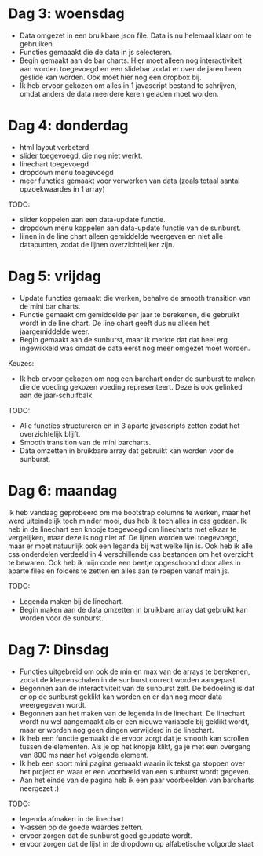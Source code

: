 # Dag 3: woensdag
* Data omgezet in een bruikbare json file. Data is nu helemaal klaar om te gebruiken.
* Functies gemaaakt die de data in js selecteren.
* Begin gemaakt aan de bar charts. Hier moet alleen nog interactiviteit aan worden toegevoegd en een slidebar zodat er over de jaren heen geslide kan worden. Ook moet hier nog een dropbox bij.
* Ik heb ervoor gekozen om alles in 1 javascript bestand te schrijven, omdat anders de data meerdere keren geladen moet worden.

# Dag 4: donderdag
* html layout verbeterd
* slider toegevoegd, die nog niet werkt.
* linechart toegevoegd
* dropdown menu toegevoegd
* meer functies gemaakt voor verwerken van data (zoals totaal aantal opzoekwaardes in 1 array)

TODO:
* slider koppelen aan een data-update functie.
* dropdown menu koppelen aan data-update functie van de sunburst.
* lijnen in de line chart alleen gemiddelde weergeven en niet alle datapunten, zodat de lijnen overzichtelijker zijn.

# Dag 5: vrijdag
* Update functies gemaakt die werken, behalve de smooth transition van de mini bar charts.
* Functie gemaakt om gemiddelde per jaar te berekenen, die gebruikt wordt in de line chart. De line chart geeft dus nu alleen het jaargemiddelde weer.
* Begin gemaakt aan de sunburst, maar ik merkte dat dat heel erg ingewikkeld was omdat de data eerst nog meer omgezet moet worden.

Keuzes:
* Ik heb ervoor gekozen om nog een barchart onder de sunburst te maken die de voeding gekozen voeding representeert. Deze is ook gelinked aan de jaar-schuifbalk.

TODO:
* Alle functies structureren en in 3 aparte javascripts zetten zodat het overzichtelijk blijft.
* Smooth transition van de mini barcharts.
* Data omzetten in bruikbare array dat gebruikt kan worden voor de sunburst.


# Dag 6: maandag
Ik heb vandaag geprobeerd om me bootstrap columns te werken, maar het werd uiteindelijk toch minder mooi, dus heb ik toch alles in css gedaan.
Ik heb in de linechart een knopje toegevoegd om linecharts met elkaar te vergelijken, maar deze is nog niet af. De lijnen worden wel toegevoegd, maar er moet natuurlijk ook een leganda bij wat welke lijn is.
Ook heb ik alle css onderdelen verdeeld in 4 verschillende css bestanden om het overzicht te bewaren.
Ook heb ik mijn code een beetje opgeschoond door alles in aparte files en folders te zetten en alles aan te roepen vanaf main.js.

TODO:
* Legenda maken bij de linechart.
* Begin maken aan de data omzetten in bruikbare array dat gebruikt kan worden voor de sunburst.

# Dag 7: Dinsdag
* Functies uitgebreid om ook de min en max van de arrays te berekenen, zodat de kleurenschalen in de sunburst correct worden aangepast.
* Begonnen aan de interactiviteit van de sunburst zelf. De bedoeling is dat er op de sunburst geklikt kan worden en er dan nog meer data weergegeven wordt.
* Begonnen aan het maken van de legenda in de linechart. De linechart wordt nu wel aangemaakt als er een nieuwe variabele bij geklikt wordt, maar er worden nog geen dingen verwijderd in de linechart.
* Ik heb een functie gemaakt die ervoor zorgt dat je smooth kan scrollen tussen de elementen. Als je op het knopje klikt, ga je met een overgang van 800 ms naar het volgende element.
* Ik heb een soort mini pagina gemaakt waarin ik tekst ga stoppen over het project en waar er een voorbeeld van een sunburst wordt gegeven.
* Aan het einde van de pagina heb ik een paar voorbeelden van barcharts neergezet :)

TODO:
* legenda afmaken in de linechart
* Y-assen op de goede waardes zetten.
* ervoor zorgen dat de sunburst goed geupdate wordt.
* ervoor zorgen dat de lijst in de dropdown op alfabetische volgorde staat

